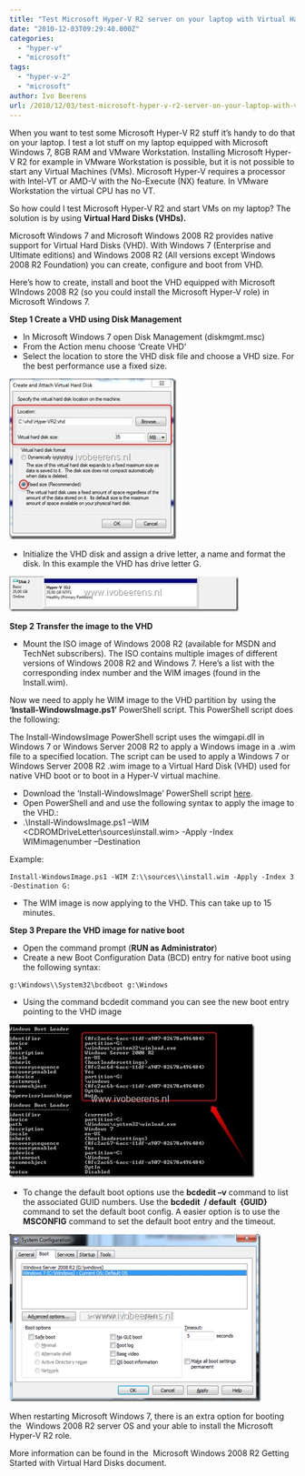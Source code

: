 ```yaml
---
title: "Test Microsoft Hyper-V R2 server on your laptop with Virtual Hard Disk (VHD)"
date: "2010-12-03T09:29:40.000Z"
categories: 
  - "hyper-v"
  - "microsoft"
tags: 
  - "hyper-v-2"
  - "microsoft"
author: Ivo Beerens
url: /2010/12/03/test-microsoft-hyper-v-r2-server-on-your-laptop-with-virtual-hard-disk-vhd/
---
```


When you want to test some Microsoft Hyper-V R2 stuff it’s handy to do that on your laptop. I test a lot stuff on my laptop equipped with Microsoft Windows 7, 8GB RAM and VMware Workstation. Installing Microsoft Hyper-V R2 for example in VMware Workstation is possible, but it is not possible to start any Virtual Machines (VMs). Microsoft Hyper-V requires a processor with Intel-VT or AMD-V with the No-Execute (NX) feature. In VMware Workstation the virtual CPU has no VT.

So how could I test Microsoft Hyper-V R2 and start VMs on my laptop? The solution is by using **Virtual Hard Disks (VHDs).**

Microsoft Windows 7 and Microsoft Windows 2008 R2 provides native support for Virtual Hard Disks (VHD). With Windows 7 (Enterprise and Ultimate editions) and Windows 2008 R2 (All versions except Windows 2008 R2 Foundation) you can create, configure and boot from VHD.

Here’s how to create, install and boot the VHD equipped with Microsoft WIndows 2008 R2 (so you could install the Microsoft Hyper-V role) in Microsoft Windows 7.

**Step 1 Create a VHD using Disk Management**
- In Microsoft Windows 7 open Disk Management (diskmgmt.msc)
- From the Action menu choose ‘Create VHD’
- Select the location to store the VHD disk file and choose a VHD size. For the best performance use a fixed size.

[![2010-12-02 11h14_54](images/2010-12-02-11h14_54_thumb.jpg "2010-12-02 11h14_54")](images/2010-12-02-11h14_54.jpg)

- Initialize the VHD disk and assign a drive letter, a name and format the disk. In this example the VHD has drive letter G.

[![2010-12-02 11h13_30](images/2010-12-02-11h13_30_thumb.jpg "2010-12-02 11h13_30")](images/2010-12-02-11h13_30.jpg)

**Step 2 Transfer the image to the VHD**

- Mount the ISO image of Windows 2008 R2 (available for MSDN and TechNet subscribers). The ISO contains multiple images of different versions of Windows 2008 R2 and Windows 7. Here’s a list with the corresponding index number and the WIM images (found in the Install.wim).

Now we need to apply he WIM image to the VHD partition by  using the  ‘**Install-WindowsImage.ps1’** PowerShell script. This PowerShell script does the following:

The Install-WindowsImage PowerShell script uses the wimgapi.dll in Windows 7 or Windows Server 2008 R2 to apply a Windows image in a .wim file to a specified location. The script can be used to apply a Windows 7 or Windows Server 2008 R2 .wim image to a Virtual Hard Disk (VHD) used for native VHD boot or to boot in a Hyper-V virtual machine.

- Download the ‘Install-WindowsImage’ PowerShell script [here](http://code.msdn.microsoft.com/InstallWindowsImage).
- Open PowerShell and and use the following syntax to apply the image to the VHD.:
- .\\Install-WindowsImage.ps1 –WIM  <CDROMDriveLetter\\sources\\install.wim> -Apply -Index WIMimagenumber –Destination <VHD Drive>

Example:

```
Install-WindowsImage.ps1 -WIM Z:\\sources\\install.wim -Apply -Index 3 -Destination G:
```

- The WIM image is now applying to the VHD. This can take up to 15 minutes.

**Step 3 Prepare the VHD image for native boot**

- Open the command prompt (**RUN as Administrator**)
- Create a new Boot Configuration Data (BCD) entry for native boot using the following syntax:

```
g:\Windows\\System32\bcdboot g:\Windows
```

- Using the command bcdedit command you can see the new boot entry pointing to the VHD image

[![2010-12-02 12h50_02](images/2010-12-02-12h50_02_thumb.jpg "2010-12-02 12h50_02")](images/2010-12-02-12h50_02.jpg)

- To change the default boot options use the **bcdedit –v** command to list the associated GUID numbers. Use the **bcdedit  / default  {GUID}** command to set the default boot config. A easier option is to use the **MSCONFIG** command to set the default boot entry and the timeout.

[![image](images/image_thumb.png "image")](images/image.png) 

When restarting Microsoft Windows 7, there is an extra option for booting the  Windows 2008 R2 server OS and your able to install the Microsoft Hyper-V R2 role.

More information can be found in the  Microsoft Windows 2008 R2 Getting Started with Virtual Hard Disks document.